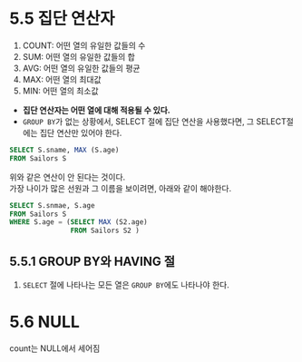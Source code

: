# 5.5 집단 연산자


1. COUNT: 어떤 열의 유일한 값들의 수 
2. SUM: 어떤 열의 유일한 값들의 합 
3. AVG: 어떤 열의 유일한 값들의 평균 
4. MAX: 어떤 열의 최대값 
5. MIN: 어떤 열의 최소값 

- **집단 연산자는 어떤 열에 대해 적용될 수 있다.**
- `GROUP BY`가 없는 상황에서, SELECT 절에 집단 연산을 사용했다면, 그 SELECT절에는 집단 연산만 있어야 한다.

```sql
SELECT S.sname, MAX (S.age)
FROM Sailors S 
```
위와 같은 연산이 안 된다는 것이다. <br> 가장 나이가 많은 선원과 그 이름을 보이려면, 아래와 같이 해야한다.
```sql
SELECT S.snmae, S.age
FROM Sailors S
WHERE S.age = (SELECT MAX (S2.age)
               FROM Sailors S2 )
```

## 5.5.1 GROUP BY와 HAVING 절 
1. `SELECT` 절에 나타나는 모든 열은 `GROUP BY`에도 나타나야 한다. 


# 5.6 NULL
count는 NULL에서 세어짐
